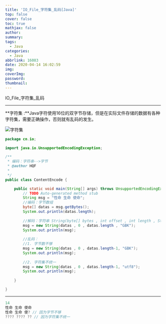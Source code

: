 ```yaml
---
title: 'IO_File_字符集_乱码[Java]'
top: false
cover: false
toc: true
mathjax: false
author: 
summary: 
tags:
  - Java
categories:
  - Java
abbrlink: 16083
date: 2020-04-14 16:02:59
img:
coverImg:
password:
thumbnail: 
---
```


IO_File\_字符集_乱码

<!-- more -->

---


**字符集 :**Java字符使用16位的双字节存储，但是在实际文件存储的数据有各种字符集，需要正确操作，否则就有乱码的发生。

![字符集](https://img-blog.csdnimg.cn/20200414225410123.png?x-oss-process=image/watermark,type_ZmFuZ3poZW5naGVpdGk,shadow_10,text_aHR0cHM6Ly9ibG9nLmNzZG4ubmV0L0pJRkFRTw==,size_16,color_FFFFFF,t_70)

```java
package cn.io;

import java.io.UnsupportedEncodingException;

/**
 * 编码：字符串-->字节
 * @author HQF
 *
 */
public class ContentEncode {

	public static void main(String[] args) throws UnsupportedEncodingException {
		// TODO Auto-generated method stub
		String msg = "性命 生命 使命";
		//编码：字节数组
		byte[] datas = msg.getBytes();
		System.out.println(datas.length);
	
		//解码：字符串 String(byte[] bytes , int offset , int length , String charsetName)
		msg = new String(datas , 0 , datas.length , "GBK");
		System.out.println(msg);
	
		//乱码：
		//1. 字节数不够
		msg = new String(datas , 0 , datas.length-1, "GBK");
		System.out.println(msg);
	
		//2. 字符集不统一
		msg = new String(datas , 0 , datas.length-1, "utf8");
		System.out.println(msg);
	
	}

}

```

---

```java
14
性命 生命 使命
性命 生命 使? // 因为字节不够
???? ???? ?? // 因为字符集不统一

```

